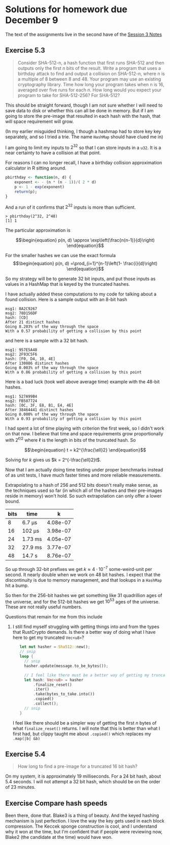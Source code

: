 # Solutions for homework due December 9

The text of the assignments live in the second have of the [Session 3 Notes](https://uncloak.org/courses/rust+cryptography+engineering/course-2022-12-02+Session+3+Notes)

## Exercise 5.3

> Consider SHA-512-n, a hash function that first runs SHA-512 and then outputs
> only the first _n_ bits of the result.
> Write a program that uses a birthday attack to find and output a collision on SHA-512-n,
> where n is a multiple of 8 between 8 and 48.
> Your program may use an existing cryptography library.
> Time how long your program takes when n is 16,
> averaged over five runs for each _n_.
> How long would you expect your program to take for SHA-512-256? For SHA-512?

This should be straight forward, though I am not sure whether I will need to save data to disk or whether this can all be done in memory.
But if I am going to store the pre-image that resulted in each hash with the hash,
that will space requirement will grow.

(In my earlier misguided thinking, I though a hashmap had to store key key separately, and so I tried a trie. The name `HashMap` should have clued me in)

I am going to limit my inputs  to $2^{32}$ so that I can store
inputs in a `u32`.
It is a near certainty to have a collision at that point.

For reasons I can no longer recall,
I have a birthday collision approximation calculator in R sitting around.

```R
pbirthday <- function(n, d) {
    exponent <- - (n * (n - 1))/( 2 * d)
    p <- 1 - exp(exponent)
    return(p);
}
```

And a run of it confirms that $2^{32}$ inputs is more than sufficient.

```Rconsole
> pbirthday(2^32, 2^48)
[1] 1
```

The particular approximation is 

$$\begin{equation}
p(n, d) \approx \exp\left(\frac{n(n-1)}{d}\right)
\end{equation}$$

For the smaller hashes we can use the exact formula
$$\begin{equation}
p(n, d) =\prod_{i=1}^{n-1}\left(1- \frac{i}{d}\right)
\end{equation}$$

So my strategy will be to generate 32 bit inputs, and put those inputs as values in a HashMap that is keyed by the truncated hashes.

I have actually added these computations to my code for talking about a found collision. Here is a sample output with an 8-bit hash

```
msg1: 8A2C9267
msg2: 78D156DF
hash: [CD]
After 21 distinct hashes
Going 8.203% of the way through the space
With a 0.57 probability of getting a collision by this point
```

and here is a sample with a 32 bit hash.

```
msg1: 957E5A48
msg2: 2F93C5F6
hash: [F0, D4, 10, 4E]
After 130886 distinct hashes
Going 0.003% of the way through the space
With a 0.86 probability of getting a collision by this point
```

Here is a bad luck (took well above average time) example with the 48-bit hashes.

```
msg1: 527A99B4
msg2: FB587724
hash: [0C, 3F, E8, B1, E4, 4E]
After 38464441 distinct hashes
Going 0.000% of the way through the space
With a 0.93 probability of getting a collision by this point
```

I had spent a lot of time playing with criterion the first week,
so I didn't work on that now. I believe that time and space requirements grow
proportionally with $2^{\ell/2}$ 
where $\ell$ is the length in bits of the truncated hash.
So

$$\begin{equation}
t = k2^{\frac{\ell}2}
\end{equation}$$

Solving for $k$ gives us $k = 2^{-\frac{\ell}2}t$.

Now that I am actually doing time testing under proper
benchmarks instead of as unit tests, I have much faster times and more reliable measurements.

Extrapolating to a hash of 256 and 512 bits doesn't really make sense, as the techniques used so far (in which all of the hashes and their pre-images reside in memory) won't hold. So such extrapolation can only offer a lower bound.

|bits  | time    | k      |
|------|---------|--------|
|  8   | 6.7 µs  | 4.08e-07 |
| 16   | 102 µs  | 3.98e-07 |
| 24   | 1.73 ms | 4.05e-07 |
| 32   | 27.9 ms | 3.77e-07 |
| 48   | 14.7 s  | 8.76e-07 |

So up through 32-bit prefixes we get $k \approx 4\cdot 10^{-7}$ some-weird-unit per second.
It nearly double when we work on 48 bit hashes.
I expect that the discontinuity is due to memory management,
and that lookups in a `HashMap` hit a bump.

So then for the 256-bit hashes we get something like 31 quadrillion ages of the universe,
and for the 512-bit hashes we get $10^{53}$ ages of the universe.
These are not really useful numbers.

Questions that remain for me from this include

1. I still find myself struggling with getting things into and from the types that RustCrypto demands.
Is there a better way of doing what I have here to get my truncated `Vec<u8>`?
   
   ```rust
      let mut hasher = Sha512::new();
      // snip
      loop {
        // snip
        hasher.update(message.to_be_bytes());

        // I feel like there must be a better way of getting my truncated hash
        let hash: Vec<u8> = hasher
            .finalize_reset()
            .iter()
            .take(bytes_to_take.into())
            .copied()
            .collect();
        // snip
      }
   ```

   I feel like there should be a simpler way of getting the first _n_ bytes of what
   `finalize_reset()` returns.
   I will note that this is better than what I first had, but clippy taught me
   about `.copied()` which replaces my `.map(|b| &b)`


## Exercise 5.4

> How long to find a pre-image for a truncated 16 bit hash?

On my system, it is approximately 19 milliseconds.
For a 24 bit hash, about 5.4 seconds.
I will not attempt a 32 bit hash, which should be on the order of 23 minutes.

## Exercise Compare hash speeds

Been there, done that. Blake3 is a thing of beauty. And the keyed hashing mechanism is just perfection. I love the way the key gets used in each block compression.
The Keccek sponge construction is cool, and I understand why it won at the time,
but I'm confident that if people were reviewing now, Blake2 (the candidate at the time) would have won.
